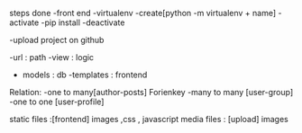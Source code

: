 steps done
-front end
-virtualenv
    -create[python -m virtualenv + name]
    -activate
    -pip install
    -deactivate

-upload project on github

-url : path
-view : logic
- models : db
-templates : frontend


Relation:
    -one to many[author-posts] Forienkey
    -many to many [user-group] 
    -one to one [user-profile]


static files :[frontend] images ,css , javascript
media files : [upload] images